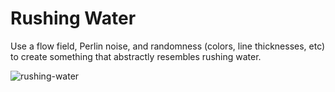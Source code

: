 # Rushing Water

Use a flow field, Perlin noise, and randomness (colors, line thicknesses, etc)
to create something that abstractly resembles rushing water.

![rushing-water](https://user-images.githubusercontent.com/108039644/194781491-437393ff-c525-4c47-b438-70723f89ebf7.png)
